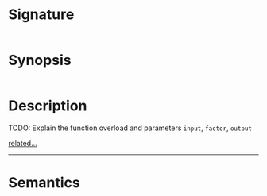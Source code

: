 # Signature
```vikid-signature
```

# Synopsis
```vikid-synopsis
```

# Description
TODO: Explain the function overload and parameters `input`, `factor`, `output`

[related...](https://en.wikipedia.org/wiki/Euclidean_vector#Scalar_multiplication)

----
# Semantics
